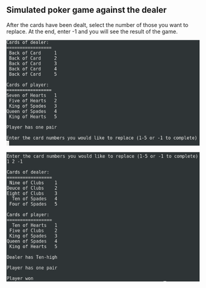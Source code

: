 ## Simulated poker game against the dealer

After the cards have been dealt, select the number of those you want to replace. At the end, enter -1 and you will see the result of the game.

![Screenshot](screenshots/screenshot1.png)

![Screenshot](screenshots/screenshot2.png)
